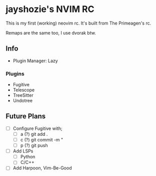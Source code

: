 # jayshozie's NVIM RC

This is my first (working) neovim rc. It's built from The Primeagen's rc.

Remaps are the same too, I use dvorak btw.

## Info

- Plugin Manager: Lazy

### Plugins

- Fugitive
- Telescope
- TreeSitter
- Undotree

## Future Plans

- [ ] Configure Fugitive with;
    - [ ] <leader>a (?) git add .
    - [ ] <leader>c (?) git commit -m "
    - [ ] <leader>p (?) git push

- [ ] Add LSPs
    - [ ] Python
    - [ ] C/C++

- [ ] Add Harpoon, Vim-Be-Good
